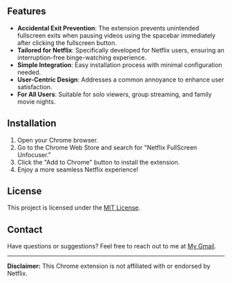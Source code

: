 ## Features

- **Accidental Exit Prevention**: The extension prevents unintended fullscreen exits when pausing videos using the spacebar immediately after clicking the fullscreen button.
- **Tailored for Netflix**: Specifically developed for Netflix users, ensuring an interruption-free binge-watching experience.
- **Simple Integration**: Easy installation process with minimal configuration needed.
- **User-Centric Design**: Addresses a common annoyance to enhance user satisfaction.
- **For All Users**: Suitable for solo viewers, group streaming, and family movie nights.

## Installation

1. Open your Chrome browser.
2. Go to the Chrome Web Store and search for "Netflix FullScreen Unfocuser."
3. Click the "Add to Chrome" button to install the extension.
4. Enjoy a more seamless Netflix experience!

## License

This project is licensed under the [MIT License](LICENSE.md).

## Contact

Have questions or suggestions? Feel free to reach out to me at [My Gmail](mailto:robrac83@gmail.com).

---

**Disclaimer:** This Chrome extension is not affiliated with or endorsed by Netflix.
